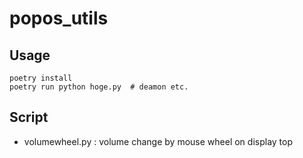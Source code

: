 # popos_utils

## Usage
```
poetry install
poetry run python hoge.py  # deamon etc.
```

## Script
- volumewheel.py : volume change by mouse wheel on display top
